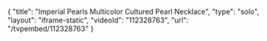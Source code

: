 {
    "title": "Imperial Pearls Multicolor Cultured Pearl Necklace",
    "type": "solo",
    "layout": "iframe-static",
    "videoId": "112328763",
    "url": "\/tvpembed\/112328763"
}